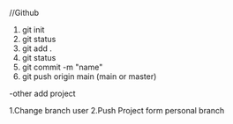 


//Github
1. git init
2. git status
3. git add .
4. git status
5. git commit -m "name"
6. git push origin main (main or master)

-other add project

1.Change branch user 
2.Push Project form personal branch

